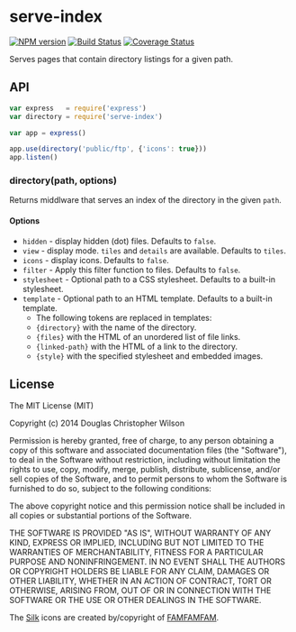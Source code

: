 # serve-index

[![NPM version](https://badge.fury.io/js/serve-index.svg)](http://badge.fury.io/js/serve-index)
[![Build Status](https://travis-ci.org/expressjs/serve-index.svg?branch=master)](https://travis-ci.org/expressjs/serve-index)
[![Coverage Status](https://img.shields.io/coveralls/expressjs/serve-index.svg?branch=master)](https://coveralls.io/r/expressjs/serve-index)

  Serves pages that contain directory listings for a given path.

## API

```js
var express   = require('express')
var directory = require('serve-index')

var app = express()

app.use(directory('public/ftp', {'icons': true}))
app.listen()
```

### directory(path, options)

  Returns middlware that serves an index of the directory in the given `path`.

#### Options

  - `hidden` - display hidden (dot) files. Defaults to `false`.
  - `view` - display mode. `tiles` and `details` are available. Defaults to `tiles`.
  - `icons` - display icons. Defaults to `false`.
  - `filter` - Apply this filter function to files. Defaults to `false`.
  - `stylesheet` - Optional path to a CSS stylesheet. Defaults to a built-in stylesheet.
  - `template` - Optional path to an HTML template. Defaults to a built-in template.
    - The following tokens are replaced in templates:
    - `{directory}` with the name of the directory.
    - `{files}` with the HTML of an unordered list of file links.
    - `{linked-path}` with the HTML of a link to the directory.
    - `{style}` with the specified stylesheet and embedded images.

## License

The MIT License (MIT)

Copyright (c) 2014 Douglas Christopher Wilson

Permission is hereby granted, free of charge, to any person obtaining a copy
of this software and associated documentation files (the "Software"), to deal
in the Software without restriction, including without limitation the rights
to use, copy, modify, merge, publish, distribute, sublicense, and/or sell
copies of the Software, and to permit persons to whom the Software is
furnished to do so, subject to the following conditions:

The above copyright notice and this permission notice shall be included in
all copies or substantial portions of the Software.

THE SOFTWARE IS PROVIDED "AS IS", WITHOUT WARRANTY OF ANY KIND, EXPRESS OR
IMPLIED, INCLUDING BUT NOT LIMITED TO THE WARRANTIES OF MERCHANTABILITY,
FITNESS FOR A PARTICULAR PURPOSE AND NONINFRINGEMENT. IN NO EVENT SHALL THE
AUTHORS OR COPYRIGHT HOLDERS BE LIABLE FOR ANY CLAIM, DAMAGES OR OTHER
LIABILITY, WHETHER IN AN ACTION OF CONTRACT, TORT OR OTHERWISE, ARISING FROM,
OUT OF OR IN CONNECTION WITH THE SOFTWARE OR THE USE OR OTHER DEALINGS IN
THE SOFTWARE.

The [Silk](http://www.famfamfam.com/lab/icons/silk/) icons are created
by/copyright of [FAMFAMFAM](http://www.famfamfam.com/).
